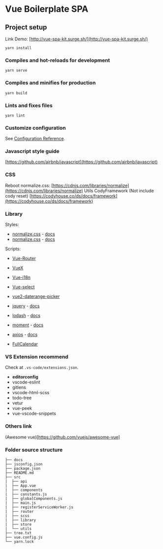 # Vue Boilerplate SPA

## Project setup

Link Demo: [http://vue-spa-kit.surge.sh/](http://vue-spa-kit.surge.sh/)

```
yarn install
```

### Compiles and hot-reloads for development

```
yarn serve
```

### Compiles and minifies for production

```
yarn build
```

### Lints and fixes files

```
yarn lint
```

### Customize configuration

See [Configuration Reference](https://cli.vuejs.org/config/).

### Javascript style guide

[https://github.com/airbnb/javascript](https://github.com/airbnb/javascript)

### CSS

Reboot normalize.css: [https://cdnjs.com/libraries/normalize](https://cdnjs.com/libraries/normalize)
Utils CodyFramework (Not include cody reset) [https://codyhouse.co/ds/docs/framework](https://codyhouse.co/ds/docs/framework)

### Library

Styles:

- [normalize.css](https://cdnjs.cloudflare.com/ajax/libs/normalize/8.0.1/normalize.min.css) - [docs](https://github.com/necolas/normalize.css)
- [normalize.css](https://cdnjs.cloudflare.com/ajax/libs/normalize/8.0.1/normalize.min.css) - [docs](https://github.com/necolas/normalize.css)

Scripts:

- [Vue-Router](https://router.vuejs.org/)
- [VueX](https://vuex.vuejs.org/)
- [Vue-i18n](https://www.npmjs.com/package/vue-i18n)

- [Vue-select](https://vue-treeselect.js.org/)
- [vue2-daterange-picker](https://innologica.github.io/vue2-daterange-picker/#installation)

- [jquery](https://cdnjs.cloudflare.com/ajax/libs/jquery/3.5.1/jquery.min.js) - [docs](https://api.jquery.com/)
- [lodash](https://cdnjs.cloudflare.com/ajax/libs/lodash.js/4.17.15/lodash.min.js) - [docs](https://lodash.com/docs/4.17.15)
- [moment](https://cdnjs.cloudflare.com/ajax/libs/moment.js/2.25.3/moment.min.js) - [docs](https://momentjs.com/docs/)
- [axios](https://cdnjs.cloudflare.com/ajax/libs/axios/0.19.2/axios.min.js) - [docs](https://github.com/axios/axios)

- [FullCalendar](https://fullcalendar.io/docs/getting-started)

### VS Extension recommend

Check at `.vs-code/extensions.json`.

- **editorconfig**
- vscode-eslint
- gitlens
- vscode-html-scss
- todo-tree
- vetur
- vue-peek
- vue-vscode-snippets

### Others link

(Awesome vue)[https://github.com/vuejs/awesome-vue]

### Folder source structure

```
├── docs
├── jsconfig.json
├── package.json
├── README.md
├── src
|  ├── api
|  ├── App.vue
|  ├── components
|  ├── constants.js
|  ├── globalComponents.js
|  ├── main.js
|  ├── registerServiceWorker.js
|  ├── router
|  ├── scss
|  ├── library
|  ├── store
|  └── utils
├── tree.txt
├── vue.config.js
└── yarn.lock
```
